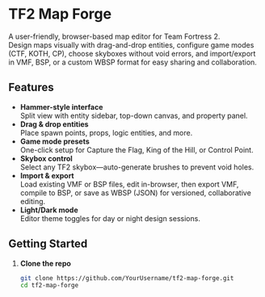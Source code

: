 # TF2 Map Forge

A user-friendly, browser-based map editor for Team Fortress 2.  
Design maps visually with drag-and-drop entities, configure game modes (CTF, KOTH, CP), choose skyboxes without void errors, and import/export in VMF, BSP, or a custom WBSP format for easy sharing and collaboration.

## Features

- **Hammer-style interface**  
  Split view with entity sidebar, top-down canvas, and property panel.  
- **Drag & drop entities**  
  Place spawn points, props, logic entities, and more.  
- **Game mode presets**  
  One-click setup for Capture the Flag, King of the Hill, or Control Point.  
- **Skybox control**  
  Select any TF2 skybox—auto-generate brushes to prevent void holes.  
- **Import & export**  
  Load existing VMF or BSP files, edit in-browser, then export VMF, compile to BSP, or save as WBSP (JSON) for versioned, collaborative editing.  
- **Light/Dark mode**  
  Editor theme toggles for day or night design sessions.

## Getting Started

1. **Clone the repo**  
   ```bash
   git clone https://github.com/YourUsername/tf2-map-forge.git
   cd tf2-map-forge
